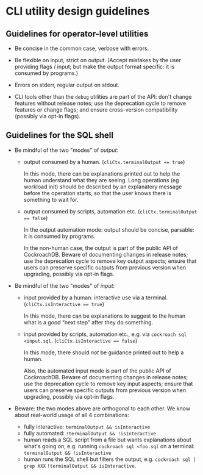 # CLI utility design guidelines

## Guidelines for operator-level utilities

- Be concise in the common case, verbose with errors.

- Be flexible on input, strict on output.
  (Accept mistakes by the user providing flags / input; but make the
  output format specific: it is consumed by programs.)

- Errors on stderr, regular output on stdout.

- CLI tools other than the `debug` utilities are part of the API:
  don't change features without release notes; use the deprecation
  cycle to remove features or change flags; and ensure cross-version
  compatibility (possibly via opt-in flags).

## Guidelines for the SQL shell

- Be mindful of the two "modes" of *output*:

  - output consumed by a human. (`cliCtx.terminalOutput == true`)

    In this mode, there can be explanations printed out to help
    the human understand what they are seeing. Long
    operations (eg workload init) should be described by an
    explanatory message before the operation starts, so that the user
    knows there is something to wait for.

  - output consumed by scripts, automation etc. (`cliCtx.terminalOutput == false`)

    In the output automation mode: output should be concise, parsable:
    it is consumed by programs.

    In the non-human case, the output is part of the public API of CockroachDB.
    Beware of documenting changes in release notes; use the deprecation cycle
    to remove key output aspects; ensure that users can preserve specific
    outputs from previous version when upgrading, possibly via opt-in flags.

- Be mindful of the two "modes" of *input*:

  - input provided by a human: interactive use via a
    terminal. (`cliCtx.isInteractive == true`)

    In this mode, there can be explanations to suggest to the human
    what is a good “next step” after they do something.

  - input provided by scripts, automation etc., e.g. via `cockroach sql <input.sql`.
    (`cliCtx.isInteractive == false`)

    In this mode, there should *not* be guidance printed out to help a
    human.

    Also, the automated input mode is part of the public API of CockroachDB.
    Beware of documenting changes in release notes; use the deprecation cycle
    to remove key input aspects; ensure that users can preserve specific
    outputs from previous version when upgrading, possibly via opt-in flags.

- Beware: the two modes above are orthogonal to each other. We know
  about real-world usage of all 4 combinations:

  - fully interactive: `terminalOutput && isInteractive`
  - fully automated: `!terminalOutput && !isInteractive`
  - human reads a SQL script from a file but wants explanations about
    what's going on, e.g. running `cockroach sql <foo.sql` on a
    terminal: `terminalOutput && !isInteractive`
  - human runs the SQL shell but filters the output, e.g. `cockroach sql | grep XXX`
    `!terminalOutput && isInteractive`.
